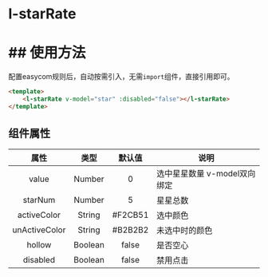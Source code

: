 # l-starRate
# ## 使用方法
配置easycom规则后，自动按需引入，无需`import`组件，直接引用即可。

```html
<template>
	<l-starRate v-model="star" :disabled="false"></l-starRate>
</template>
```
## 组件属性

| 属性 | 类型 | 默认值 | 说明 |
|:---:|:---:|:---:|---|
| value | Number | 0 | 选中星星数量 v-model双向绑定 |
| starNum | Number | 5 | 星星总数 |
| activeColor | String | #F2CB51 | 选中颜色 |
| unActiveColor | String | #B2B2B2 | 未选中时的颜色 |
| hollow | Boolean | false | 是否空心 |
| disabled | Boolean | false | 禁用点击 |


